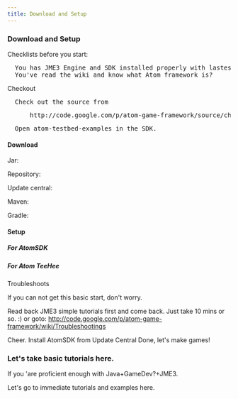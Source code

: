 ```yaml
---
title: Download and Setup
---
```

<h3 class="sectionedit1" id="download_and_setup">Download and Setup</h3>
<div class="level3">

<p>
Checklists before you start:
</p>
<pre class="code">  You has JME3 Engine and SDK installed properly with lastest version
  You've read the wiki and know what Atom framework is? </pre>

<p>
Checkout
</p>
<pre class="code">  Check out the source from</pre>
<pre class="code">      http://code.google.com/p/atom-game-framework/source/checkout </pre>
<pre class="code">  Open atom-testbed-examples in the SDK. </pre>

</div>

<h4 id="download">Download</h4>
<div class="level4">

<p>
Jar:
</p>

<p>
Repository:
</p>

<p>
Update central:
</p>

<p>
Maven:
</p>

<p>
Gradle:
</p>

</div>

<h4 id="setup">Setup</h4>
<div class="level4">

</div>

<h5 id="for_atomsdk">For AtomSDK</h5>
<div class="level5">

</div>

<h5 id="for_atom_teehee">For Atom TeeHee</h5>
<div class="level5">

<p>
Troubleshoots
</p>

<p>
If you can not get this basic start, don't worry.
</p>

<p>
Read back JME3 simple tutorials first and come back. Just take 10 mins or so. :) or goto: <a href="http://code.google.com/p/atom-game-framework/wiki/Troubleshootings" class="urlextern" title="http://code.google.com/p/atom-game-framework/wiki/Troubleshootings" rel="nofollow">http://code.google.com/p/atom-game-framework/wiki/Troubleshootings</a>
</p>

<p>
Cheer.
Install AtomSDK from Update Central
Done, let's make games!
</p>

</div>
<!-- EDIT1 SECTION "Download and Setup" [1-762] -->
<h3 class="sectionedit2" id="let_s_take_basic_tutorials_here">Let's take basic tutorials here.</h3>
<div class="level3">

<p>
If you 'are proficient enough with Java+GameDev?+JME3. 
</p>

<p>
Let's go to immediate tutorials and examples here. 
</p>

</div>
<!-- EDIT2 SECTION "Let's take basic tutorials here." [763-] -->

